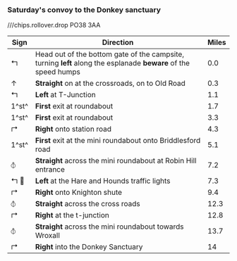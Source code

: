 ### Saturday's convoy to the Donkey sanctuary

///chips.rollover.drop PO38 3AA

| Sign               | Direction                                                                                                       | Miles |
| ------------------ | --------------------------------------------------------------------------------------------------------------- | ----- |
| &#x21b0;           | Head out of the bottom gate of the campsite, turning **left** along the esplanade **beware** of the speed humps | 0.0   |
| &#x2191;           | **Straight** on at the crossroads, on to Old Road                                                               | 0.3   |
| &#x21b0;           | **Left** at T-Junction                                                                                          | 1.1   |
| 1^st^              | **First** exit at roundabout                                                                                    | 1.7   |
| 1^st^              | **First** exit at roundabout                                                                                    | 3.3   |
| &#x21b1;           | **Right** onto station road                                                                                     | 4.3   |
| 1^st^              | **First** exit at the mini roundabout onto Briddlesford road                                                    | 5.1   |
| &#x29BD;           | **Straight** across the mini roundabout at Robin Hill entrance                                                  | 7.2   |
| &#x21b0; &#x1F6A6; | **Left** at the Hare and Hounds traffic lights                                                                  | 7.3   |
| &#x21b1;           | **Right** onto Knighton shute                                                                                   | 9.4   |
| &#x29BD;           | **Straight** across the cross roads                                                                             | 12.3  |
| &#x21b1;           | **Right** at the t-junction                                                                                      | 12.8  |
| &#x29BD;           | **Straight** across the mini roundabout towards Wroxall                                                         | 13.7  |
| &#x21b1;           | **Right** into the Donkey Sanctuary                                                                             | 14    |
